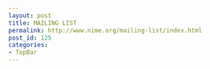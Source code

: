 ```yaml
---
layout: post
title: MAILING LIST
permalink: http://www.nime.org/mailing-list/index.html
post_id: 125
categories: 
- TopBar
---
```


